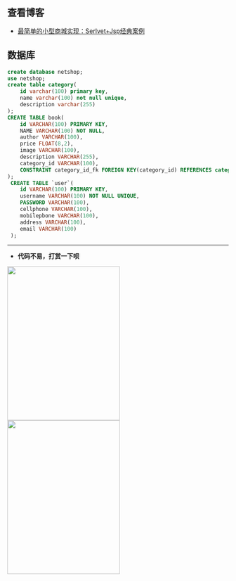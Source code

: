 ## 查看博客
- [最简单的小型商城实现：Serlvet+Jsp经典案例](https://blog.csdn.net/heweirun_2014/article/details/45293913)

## 数据库
```sql
create database netshop;
use netshop;
create table category(
    id varchar(100) primary key,
    name varchar(100) not null unique,
    description varchar(255)
);
CREATE TABLE book(
    id VARCHAR(100) PRIMARY KEY,
    NAME VARCHAR(100) NOT NULL,
    author VARCHAR(100),
    price FLOAT(8,2),
    image VARCHAR(100),
    description VARCHAR(255),
    category_id VARCHAR(100),
    CONSTRAINT category_id_fk FOREIGN KEY(category_id) REFERENCES category(id)
);
 CREATE TABLE `user`(
    id VARCHAR(100) PRIMARY KEY,
    username VARCHAR(100) NOT NULL UNIQUE,
    PASSWORD VARCHAR(100),
    cellphone VARCHAR(100),
    mobilepbone VARCHAR(100),
    address VARCHAR(100),
    email VARCHAR(100)
 );
```
-----
- **代码不易，打赏一下呗**
<img src="http://www.52vedio.com:8080/img/wx.jpg" width="256px" height="350px" />
<img src="http://www.52vedio.com:8080/img/zfb.jpg" width="256px" height="350px" float="left"/>

